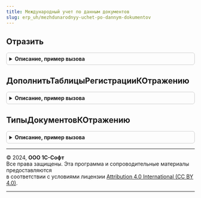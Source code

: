 ```yaml
---
title: Международный учет по данным документов
slug: erp_uh/mezhdunarodnyy-uchet-po-dannym-dokumentov
---
```



## Отразить
<details style="margin: 1em 0; padding: 0.5em; border: 1px solid #ccc; border-radius: 6px;">

<summary style="font-weight: bold; cursor: pointer;">Описание, пример вызова</summary>

```bsl

// Выполняет формирование проводок международного учета непосредственно по данным документов.
//
// Параметры:
// 	ПараметрыОтражения - Структура - Параметры формирования проводок.
// 	ТаблицаПроводок - ТаблицаЗначений - Таблица, в которую добавляются сформированные проводки.
//
Процедура Отразить(ПараметрыОтражения, ТаблицаПроводок) Экспорт
```

Пример вызова
```bsl
МеждународныйУчетПоДаннымДокументов.Отразить(ПараметрыОтражения, ТаблицаПроводок) 
```
</details>

## ДополнитьТаблицыРегистрацииКОтражению
<details style="margin: 1em 0; padding: 0.5em; border: 1px solid #ccc; border-radius: 6px;">

<summary style="font-weight: bold; cursor: pointer;">Описание, пример вызова</summary>

```bsl

// Дополняет таблицы регистрации документа к отражению в международном учете по данным самого документа.
//
// Параметры:
// 	Объект - ДокументОбъект - Документ, который проводится.
// 	ДополнительныеСвойства - Структура - Дополнительные свойства РС ОтражениеДокументовВМеждународномУчете.
// 	ТаблицаРегистрации - ТаблицаЗначений - Таблица с данными регистрации к отражению:
// 	      * Период - Дата - период регистрации (дата документа);
// 	      * Организация - СправочникСсылка.Организации - организация по которой документ формирует проводки;
// 	      * ДатаОтражения - Дата - дата, на которую документ формирует проводки;
// 	      * ХозяйственнаяОперация - ПеречислениеСсылка.ХозяйственныеОперации - отражаемая хозяйственная операция.
//
Процедура ДополнитьТаблицыРегистрацииКОтражению(Объект, ДополнительныеСвойства, ТаблицаРегистрации) Экспорт
```

Пример вызова
```bsl
МеждународныйУчетПоДаннымДокументов.ДополнитьТаблицыРегистрацииКОтражению(Объект, ДополнительныеСвойства, ТаблицаРегистрации) 
```
</details>

## ТипыДокументовКОтражению
<details style="margin: 1em 0; padding: 0.5em; border: 1px solid #ccc; border-radius: 6px;">

<summary style="font-weight: bold; cursor: pointer;">Описание, пример вызова</summary>

```bsl

// Возвращает типы документов, которые отражаются в учете непосредственно по своим данным.
//
// Возвращаемое значение:
// 	Соответствие - Типы документов:
// 	               Ключ - Тип - Тип документа
// 	               Значение - Булево - Признак того, что документ отражается только при проведении - не может отражаться отложенно.
//
Функция ТипыДокументовКОтражению() Экспорт
```

Пример вызова
```bsl
Результат = МеждународныйУчетПоДаннымДокументов.ТипыДокументовКОтражению() 
```
</details>

---

© 2024, **ООО 1С-Софт**  
Все права защищены. Эта программа и сопроводительные материалы предоставляются  
в соответствии с условиями лицензии [Attribution 4.0 International (CC BY 4.0)](https://creativecommons.org/licenses/by/4.0/legalcode).

---
